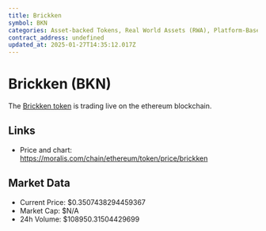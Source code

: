 ```yaml
---
title: Brickken
symbol: BKN
categories: Asset-backed Tokens, Real World Assets (RWA), Platform-Based Utility Tokens
contract_address: undefined
updated_at: 2025-01-27T14:35:12.017Z
---
```


# Brickken (BKN)
The [Brickken token](https://moralis.com/chain/ethereum/token/price/brickken) is trading live on the ethereum blockchain.

## Links
- Price and chart: https://moralis.com/chain/ethereum/token/price/brickken

## Market Data
- Current Price: $0.3507438294459367
- Market Cap: $N/A
- 24h Volume: $108950.31504429699
